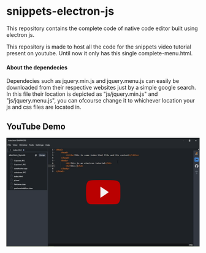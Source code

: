 # snippets-electron-js
This repository contains the complete code of native code editor built using electron js.

This repository is made to host all the code for the snippets video tutorial present on youtube. Until now it only has this single complete-menu.html.

#### About the dependecies
Dependecies such as jquery.min.js and jquery.menu.js can easily be downloaded from their respective websites just by a simple google search.
In this file their location is depicted as "js/jquery.min.js" and "js/jquery.menu.js", you can ofcourse change it to whichever location your js and css files are located in.

## YouTube Demo
[![IMAGE ALT TEXT HERE](https://github.com/Ronak99/snippets-electron-js/blob/master/code-editor-ss.png)](https://www.youtube.com/watch?v=uB-Ard0SI-4)
